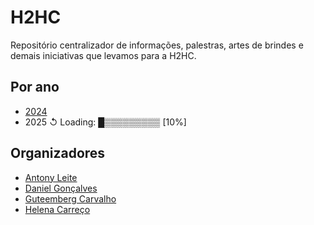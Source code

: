 # H2HC
Repositório centralizador de informações, palestras, artes de brindes e demais iniciativas que levamos para a H2HC.

## Por ano
- [2024](village-2024)
- 2025 ↺ Loading: █▒▒▒▒▒▒▒▒▒ [10%]

## Organizadores
- [Antony Leite](https://www.linkedin.com/in/antonyleite/)
- [Daniel Gonçalves](https://www.linkedin.com/in/dandga/)
- [Guteemberg Carvalho](https://www.linkedin.com/in/gutem/)
- [Helena Carreço](https://www.linkedin.com/in/helena-carreco/)
